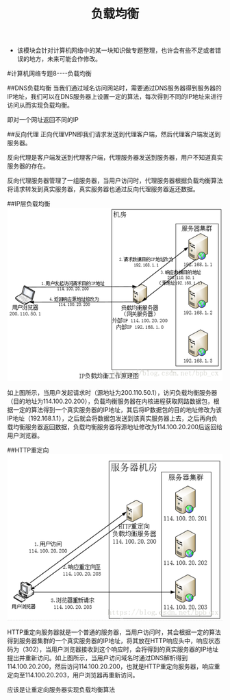 ﻿---
layout: post
title:  "负载均衡"
data: 星期五, 20. 三月 2020 06:40下午 
categories: 计算机网络
tags: 专题
---
* 该模块会针对计算机网络中的某一块知识做专题整理，也许会有些不足或者错误的地方，未来可能会作修改。

#计算机网络专题8----负载均衡

##DNS负载均衡
当我们通过域名访问网站时，需要通过DNS服务器得到服务器的IP地址，我们可以在DNS服务器上设置一定的算法，每次得到不同的IP地址来进行访问从而实现负载均衡。

即对一个网址返回不同的IP


##反向代理
正向代理VPN即我们请求发送到代理客户端，然后代理客户端发送到服务器。

反向代理是客户端发送到代理客户端，代理服务器发送到服务器，用户不知道真实服务器的存在。

反向代理服务器管理了一组服务器，当用户访问时，代理服务器根据负载均衡算法将请求转发到真实服务器，真实服务器也通过反向代理服务器返还数据。


##IP层负载均衡
![](https://github.com/LLLibra/LLLibra.github.io/raw/master/_posts/imgs/20200320-184755.png)

如上图所示，当用户发起请求时（源地址为200.110.50.1），访问负载均衡服务器（目的地址为114.100.20.200），负载均衡服务器在内核进程获取网路数据包，根据一定的算法得到一个真实服务器的IP地址，其后将IP数据包的目的地址修改为该IP地址（192.168.1.1），之后就会将数据包发送到该真实服务器上去，之后再向负载均衡服务器返回数据，负载均衡服务器将源地址修改为114.100.20.200后返回给用户浏览器。

##HTTP重定向
![](https://github.com/LLLibra/LLLibra.github.io/raw/master/_posts/imgs/20200320-185006.png)

HTTP重定向服务器就是一个普通的服务器，当用户访问时，其会根据一定的算法得到服务器集群的一个真实服务器的IP地址，将其放在HTTP响应头中，响应状态码为（302），当用户浏览器接收到这个响应时，会将得到的真实服务器的IP地址提出并重新访问。如上图所示，当用户访问域名时通过DNS解析得到114.100.20.200，然后访问114.100.20.200，也就是HTTP重定向服务器，响应重定向至114.100.20.203，用户浏览器再重新访问。

应该是让重定向服务器实现负载均衡算法
